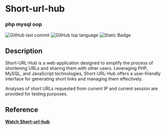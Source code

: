 # Short-url-hub
### php mysql oop

 ![GitHub last commit](https://img.shields.io/github/last-commit/ArchiScript/short-url-hub) ![GitHub top language](https://img.shields.io/github/languages/top/ArchiScript/short-url-hub) ![Static Badge](https://img.shields.io/badge/tech_stack-php_%2F_mysql_%2F_js_%2F_css-orange)


## Description

Short-URL-Hub is a web application designed to simplify the process of shortening URLs and sharing them with other users. Leveraging PHP, MySQL, and JavaScript technologies, Short-URL-Hub offers a user-friendly interface for generating short links and managing them effectively.

Analyses of short URLs requested from current IP and current session are provided for testing purposes.

## Reference
**[Watch Short-url-hub][ref]**

[ref]: https://short-url.arttyr.ru